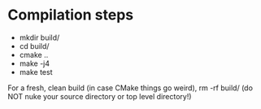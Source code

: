# Compilation steps
- mkdir build/
- cd build/
- cmake ..
- make -j4 
- make test

For a fresh, clean build (in case CMake things go weird), rm -rf build/ (do NOT nuke your source directory or top level directory!)


